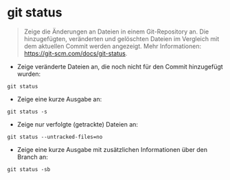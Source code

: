 # git status

> Zeige die Änderungen an Dateien in einem Git-Repository an.
> Die hinzugefügten, veränderten und gelöschten Dateien im Vergleich mit dem aktuellen Commit werden angezeigt.
> Mehr Informationen: <https://git-scm.com/docs/git-status>.

- Zeige veränderte Dateien an, die noch nicht für den Commit hinzugefügt wurden:

`git status`

- Zeige eine kurze Ausgabe an:

`git status -s`

- Zeige nur verfolgte (getrackte) Dateien an:

`git status --untracked-files=no`

- Zeige eine kurze Ausgabe mit zusätzlichen Informationen über den Branch an:

`git status -sb`
